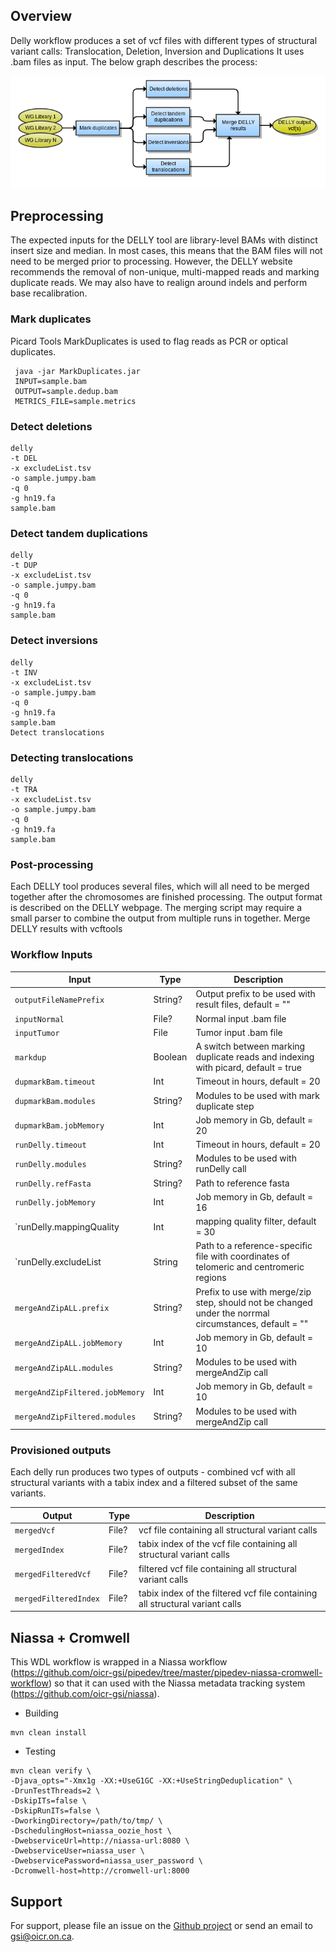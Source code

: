 ## Overview

Delly workflow produces a set of vcf files with different types of structural variant calls: Translocation, Deletion, Inversion and Duplications
It uses .bam files as input. The below graph describes the process:

![delly flowchart](docs/delly-wf.png)

## Preprocessing

The expected inputs for the DELLY tool are library-level BAMs with distinct insert size and median. In most cases, this means that the BAM files will not need to be merged prior to processing. However, the DELLY website recommends the removal of non-unique, multi-mapped reads and marking duplicate reads. We may also have to realign around indels and perform base recalibration.

### Mark duplicates

Picard Tools MarkDuplicates is used to flag reads as PCR or optical duplicates.
```
 java -jar MarkDuplicates.jar
 INPUT=sample.bam
 OUTPUT=sample.dedup.bam    
 METRICS_FILE=sample.metrics
```

### Detect deletions
```
delly
-t DEL
-x excludeList.tsv
-o sample.jumpy.bam
-q 0
-g hn19.fa
sample.bam
```
 
### Detect tandem duplications
```
delly
-t DUP
-x excludeList.tsv
-o sample.jumpy.bam
-q 0
-g hn19.fa
sample.bam
```
 
### Detect inversions
```
delly
-t INV
-x excludeList.tsv
-o sample.jumpy.bam
-q 0
-g hn19.fa
sample.bam
Detect translocations
```
### Detecting translocations
```
delly
-t TRA
-x excludeList.tsv
-o sample.jumpy.bam
-q 0
-g hn19.fa
sample.bam
```
### Post-processing
Each DELLY tool produces several files, which will all need to be merged together after the chromosomes are finished processing. The output format is described on the DELLY webpage. The merging script may require a small parser to combine the output from multiple runs in together.
Merge DELLY results with vcftools

### Workflow Inputs

Input | Type | Description
---|---|---
`outputFileNamePrefix`|String?|Output prefix to be used with result files, default = ""
`inputNormal`|File?|Normal input .bam file
`inputTumor`|File|Tumor input .bam file
`markdup`|Boolean|A switch between marking duplicate reads and indexing with picard, default = true
`dupmarkBam.timeout`|Int|Timeout in hours, default = 20
`dupmarkBam.modules`|String?|Modules to be used with mark duplicate step
`dupmarkBam.jobMemory`|Int|Job memory in Gb, default = 20
`runDelly.timeout`|Int|Timeout in hours, default = 20
`runDelly.modules`|String?|Modules to be used with runDelly call
`runDelly.refFasta`|String?|Path to reference fasta
`runDelly.jobMemory`|Int|Job memory in Gb, default = 16
`runDelly.mappingQuality|Int|mapping quality filter, default = 30
`runDelly.excludeList|String|Path to a reference-specific file with coordinates of telomeric and centromeric regions
`mergeAndZipALL.prefix`|String?|Prefix to use with merge/zip step, should not be changed under the norrmal circumstances, default = ""
`mergeAndZipALL.jobMemory`|Int|Job memory in Gb, default = 10
`mergeAndZipALL.modules`|String?|Modules to be used with mergeAndZip call
`mergeAndZipFiltered.jobMemory`|Int|Job memory in Gb, default = 10
`mergeAndZipFiltered.modules`|String?|Modules to be used with mergeAndZip call

### Provisioned outputs
Each delly run produces two types of outputs - combined vcf with all structural variants with a tabix index and a filtered subset of the same variants.

Output | Type | Description
---|---|---
`mergedVcf`|File?|vcf file containing all structural variant calls
`mergedIndex`|File?|tabix index of the vcf file containing all structural variant calls
`mergedFilteredVcf`|File?|filtered vcf file containing all structural variant calls
`mergedFilteredIndex`|File?|tabix index of the filtered vcf file containing all structural variant calls

## Niassa + Cromwell

This WDL workflow is wrapped in a Niassa workflow (https://github.com/oicr-gsi/pipedev/tree/master/pipedev-niassa-cromwell-workflow) so that it can used with the Niassa metadata tracking system (https://github.com/oicr-gsi/niassa).

* Building
```
mvn clean install
```

* Testing
```
mvn clean verify \
-Djava_opts="-Xmx1g -XX:+UseG1GC -XX:+UseStringDeduplication" \
-DrunTestThreads=2 \
-DskipITs=false \
-DskipRunITs=false \
-DworkingDirectory=/path/to/tmp/ \
-DschedulingHost=niassa_oozie_host \
-DwebserviceUrl=http://niassa-url:8080 \
-DwebserviceUser=niassa_user \
-DwebservicePassword=niassa_user_password \
-Dcromwell-host=http://cromwell-url:8000
```

## Support

For support, please file an issue on the [Github project](https://github.com/oicr-gsi) or send an email to gsi@oicr.on.ca.

